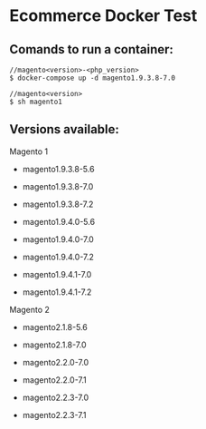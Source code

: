 # Ecommerce Docker Test

## Comands to run a container:


```
//magento<version>-<php_version>
$ docker-compose up -d magento1.9.3.8-7.0
```

```
//magento<version>
$ sh magento1
```

## Versions available:

Magento 1

- magento1.9.3.8-5.6
- magento1.9.3.8-7.0
- magento1.9.3.8-7.2


- magento1.9.4.0-5.6
- magento1.9.4.0-7.0
- magento1.9.4.0-7.2


- magento1.9.4.1-7.0
- magento1.9.4.1-7.2


Magento 2

- magento2.1.8-5.6
- magento2.1.8-7.0


- magento2.2.0-7.0
- magento2.2.0-7.1


- magento2.2.3-7.0
- magento2.2.3-7.1

